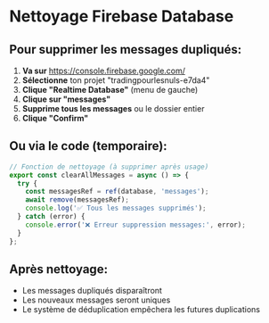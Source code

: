# Nettoyage Firebase Database

## Pour supprimer les messages dupliqués:

1. **Va sur** https://console.firebase.google.com/
2. **Sélectionne** ton projet "tradingpourlesnuls-e7da4"
3. **Clique "Realtime Database"** (menu de gauche)
4. **Clique sur "messages"**
5. **Supprime tous les messages** ou le dossier entier
6. **Clique "Confirm"**

## Ou via le code (temporaire):

```javascript
// Fonction de nettoyage (à supprimer après usage)
export const clearAllMessages = async () => {
  try {
    const messagesRef = ref(database, 'messages');
    await remove(messagesRef);
    console.log('✅ Tous les messages supprimés');
  } catch (error) {
    console.error('❌ Erreur suppression messages:', error);
  }
};
```

## Après nettoyage:
- Les messages dupliqués disparaîtront
- Les nouveaux messages seront uniques
- Le système de déduplication empêchera les futures duplications 